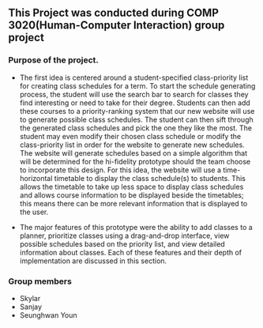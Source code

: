 ## This Project was conducted during COMP 3020(Human-Computer Interaction) group project

### Purpose of the project.

- The first idea is centered around a student-specified class-priority list for creating class schedules for a term. To start the schedule generating process, the student will use the search bar to search for classes they find interesting or need to take for their degree. Students can then add these courses to a priority-ranking system that our new website will use to generate possible class schedules. The student can then sift through the generated class schedules and pick the one they like the most. The student may even modify their chosen class schedule or modify the class-priority list in order for the website to generate new schedules. The website will generate schedules based on a simple algorithm that will be determined for the hi-fidelity prototype should the team choose to incorporate this design. For this idea, the website will use a time-horizontal timetable to display the class schedule(s) to students. This allows the timetable to take up less space to display class schedules and allows course information to be displayed beside the timetables; this means there can be more relevant information that is displayed to the user.

- The major features of this prototype were the ability to add classes to a planner, prioritize classes using a drag-and-drop interface, view possible schedules based on the priority list, and view detailed information about classes. Each of these features and their depth of implementation are discussed in this section.

### Group members

- Skylar
- Sanjay
- Seunghwan Youn
